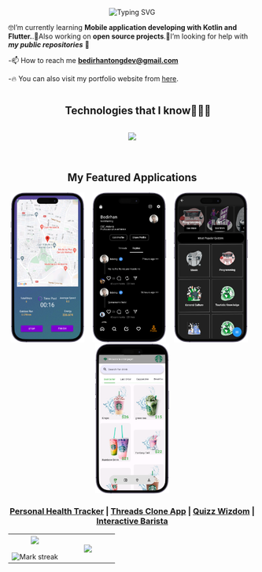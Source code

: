 
<p align="center">
<img src="https://readme-typing-svg.demolab.com?font=VT323&size=26&duration=3500&pause=500&center=true&width=435&lines=Hi+I'm+Bedirhan+Ton%C4%9F;Full+Stack+Mobile+App+Developer;Currently+Learning+.Net" alt="Typing SVG" /></a>

🤓I’m currently learning **Mobile application developing with Kotlin and Flutter.**.👾Also working on **open source projects**.🤝I’m looking for help with ***my public repositories*** 💪

-📫 How to reach me **bedirhantongdev@gmail.com** 

-🔥 You can also visit my portfolio website from [here](https://bedirhantong.github.io/#/).

<div id="user-content-toc">
  <ul align="center">
    <summary><h2 style="display: inline-block">Technologies that I know👨🏻‍💻</h2></summary>
  </ul>
</div>

<p align="center">
  <a href="https://skillicons.dev">
    <img src="https://skillicons.dev/icons?i=kotlin,java,dart,flutter,ai,figma,firebase,git&perline=8" />
  </a>
</p>
<br>

<div>
    <h2 align=center> My Featured Applications </h2>
</div>

<div align="center">
  <a href="storelinkhere"><img width=150 src="assets/images/pht.png"></a>&nbsp;&nbsp;&nbsp;
  <a href="storelinkhere"><img width=150 src="assets/images/threadss.png"></a>&nbsp;&nbsp;&nbsp;
  <a href="storelinkhere"><img width=150 src="assets/images/quizz.png"></a>&nbsp;&nbsp;&nbsp;
  <a href="storelinkhere"><img width=150 src="assets/images/bar.png"></a>
</div>



<h3 align="center">
  <a href="https://github.com/bedirhantong/PersonalHealthTrackerApp">Personal Health Tracker</a> |
  <a href="https://github.com/bedirhantong/threads_clone">Threads Clone App</a> |
  <a href="https://github.com/bedirhantong/quizwiz">Quizz Wizdom</a> |
  <a href="https://github.com/bedirhantong/flutter_barista">Interactive Barista</a>
</h3>


<p align="center">
<table align="center">
<tr border="none">
<td width="50%" align="center">
  
  <img  align="center"  src="https://github-readme-stats.vercel.app/api?username=bedirhantong&theme=nightowl&show_icons=true&count_private=true" />
  <br></br>
  <img  title="🔥 Get streak stats for your profile at git.io/streak-stats" alt="Mark streak" src="https://github-readme-stats.vercel.app/api/pin/?username=bedirhantong&repo=threads_clone&theme=nightowl&hide_border=false" /> 

</td>

<td width="50%" align="center">

  <img  align="center"  src="https://github-readme-stats.anuraghazra1.vercel.app/api/top-langs/?username=bedirhantong&theme=nightowl&hide_border=false&no-bg=true&no-frame=true&langs_count=6"/>

  </td>
</tr>
</table>
